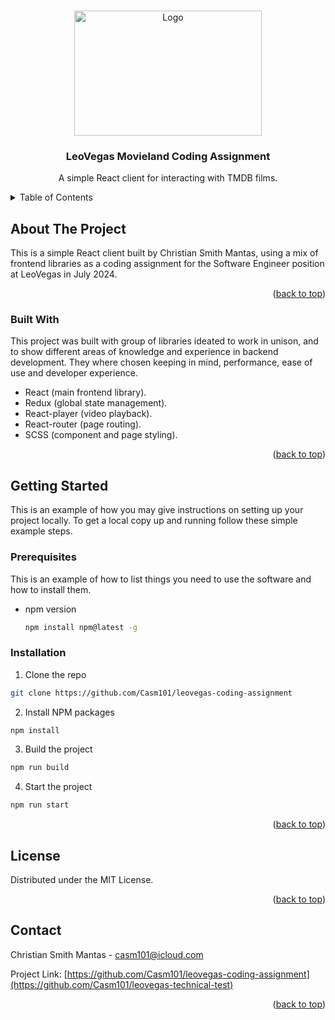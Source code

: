 <a id="readme-top"></a>

<!-- PROJECT LOGO -->
<br />
<div align="center">
  <a href="https://github.com/Casm101/leovegas-coding-assignment">
    <img src="https://external-content.duckduckgo.com/iu/?u=https%3A%2F%2Fwww.casinos.info%2Fwp-content%2Fuploads%2Fleovegas_color-2.png&f=1&nofb=1&ipt=e318c912b7b4262e253236fcd2208c8436a1c94ecea635c0f45033c71d34a7e0&ipo=images" alt="Logo" width="300" height="200">
  </a>

<h3 align="center">LeoVegas Movieland Coding Assignment</h3>

  <p align="center">
    A simple React client for interacting with TMDB films.
  </p>
</div>



<!-- TABLE OF CONTENTS -->
<details>
  <summary>Table of Contents</summary>
  <ol>
    <li>
      <a href="#about-the-project">About The Project</a>
      <ul>
        <li><a href="#built-with">Built With</a></li>
      </ul>
    </li>
    <li>
      <a href="#getting-started">Getting Started</a>
      <ul>
        <li><a href="#prerequisites">Prerequisites</a></li>
        <li><a href="#installation">Installation</a></li>
      </ul>
    </li>
    <li><a href="#license">License</a></li>
    <li><a href="#contact">Contact</a></li>
  </ol>
</details>



<!-- ABOUT THE PROJECT -->
## About The Project

This is a simple React client built by Christian Smith Mantas, using a mix of frontend libraries as a coding assignment for the Software Engineer position at LeoVegas in July 2024.

<p align="right">(<a href="#readme-top">back to top</a>)</p>



### Built With

This project was built with group of libraries ideated to work in unison, and to show different areas of knowledge and experience in backend development. They where chosen keeping in mind, performance, ease of use and developer experience.

* React (main frontend library).
* Redux (global state management).
* React-player (video playback).
* React-router (page routing).
* SCSS (component and page styling).

<p align="right">(<a href="#readme-top">back to top</a>)</p>



<!-- GETTING STARTED -->
## Getting Started

This is an example of how you may give instructions on setting up your project locally.
To get a local copy up and running follow these simple example steps.

### Prerequisites

This is an example of how to list things you need to use the software and how to install them.

* npm version

  ```sh
  npm install npm@latest -g
  ```

### Installation

1. Clone the repo

  ```sh
  git clone https://github.com/Casm101/leovegas-coding-assignment
  ```

2. Install NPM packages

  ```sh
  npm install
  ```

3. Build the project

  ```sh
  npm run build
  ```

4. Start the project

  ```sh
  npm run start
  ```

<p align="right">(<a href="#readme-top">back to top</a>)</p>


<!-- LICENSE -->
## License

Distributed under the MIT License.

<p align="right">(<a href="#readme-top">back to top</a>)</p>


<!-- CONTACT -->
## Contact

Christian Smith Mantas - casm101@icloud.com

Project Link: [https://github.com/Casm101/leovegas-coding-assignment](https://github.com/Casm101/leovegas-technical-test)

<p align="right">(<a href="#readme-top">back to top</a>)</p>